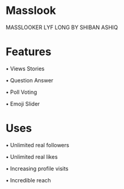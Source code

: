 # Masslook
MASSLOOKER LYF LONG BY SHIBAN ASHIQ

# Features

• Views Stories

• Question Answer

• Poll Voting

• Emoji Slider


# Uses

• Unlimited real followers

• Unlimited real likes

• Increasing profile visits

• Incredible reach
